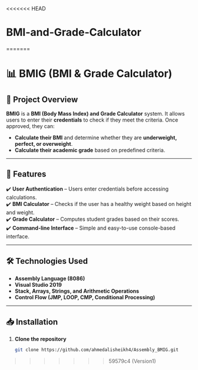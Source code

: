 <<<<<<< HEAD
# BMI-and-Grade-Calculator
=======
# 📊 BMIG (BMI & Grade Calculator)

## 📌 Project Overview
**BMIG** is a **BMI (Body Mass Index) and Grade Calculator** system. It allows users to enter their **credentials** to check if they meet the criteria. Once approved, they can:
- **Calculate their BMI** and determine whether they are **underweight, perfect, or overweight**.
- **Calculate their academic grade** based on predefined criteria.

---

## 🚀 Features
✔️ **User Authentication** – Users enter credentials before accessing calculations.  
✔️ **BMI Calculator** – Checks if the user has a healthy weight based on height and weight.  
✔️ **Grade Calculator** – Computes student grades based on their scores.  
✔️ **Command-line Interface** – Simple and easy-to-use console-based interface.  

---

## 🛠️ Technologies Used
- **Assembly Language (8086)**
- **Visual Studio 2019**
- **Stack, Arrays, Strings, and Arithmetic Operations**
- **Control Flow (JMP, LOOP, CMP, Conditional Processing)**

---

## 📥 Installation
1. **Clone the repository**  
   ```sh
   git clone https://github.com/ahmedalisheikh4/Assembly_BMIG.git
>>>>>>> 59579c4 (Version1)
